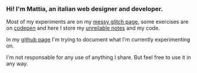 ### Hi! I'm Mattia, an italian web designer and developer.

Most of my experiments are on my [messy glitch page](https://glitch.com/@lichfolky), some exercises are on [codepen](https://codepen.io/collection/pgyJoe) and here I store my [unreilable notes](https://github.com/lichfolky/grimoire) and my code.  

In my [github page]( https://lichfolky.github.io/) I'm trying to document what I'm currently experimenting on.

I'm not responsable for any use of anything I share. 
But feel free to use it in any way.

<!--
**lichfolky/lichfolky** is a ✨ _special_ ✨ repository because its `README.md` (this file) appears on your GitHub profile.

Here are some ideas to get you started:

- 🔭 I’m currently working on ...
- 🌱 I’m currently learning ...
- 👯 I’m looking to collaborate on ...
- 🤔 I’m looking for help with ...
- 💬 Ask me about ...
- 📫 How to reach me: ...
- 😄 Pronouns: ...
- ⚡ Fun fact: ...
-->
